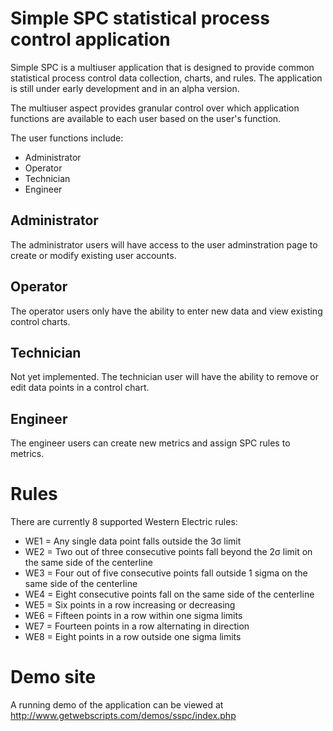 # Simple SPC statistical process control application

Simple SPC is a multiuser application that is designed to provide common statistical process control data collection, charts, and rules.
The application is still under early development and in an alpha version.

The multiuser aspect provides granular control over which application functions are available to each user based on the user's function.

The user functions include:
* Administrator
* Operator
* Technician
* Engineer

## Administrator

The administrator users will have access to the user adminstration page to create or modify existing user accounts.

## Operator

The operator users only have the ability to enter new data and view existing control charts.

## Technician

Not yet implemented. The technician user will have the ability to remove or edit data points in a control chart.

## Engineer

The engineer users can create new metrics and assign SPC rules to metrics.



# Rules

There are currently 8 supported Western Electric rules:

* WE1 = Any single data point falls outside the 3σ limit
* WE2 = Two out of three consecutive points fall beyond the 2σ limit on the same side of the centerline
* WE3 = Four out of five consecutive points fall outside 1 sigma on the same side of the centerline
* WE4 = Eight consecutive points fall on the same side of the centerline
* WE5 = Six points in a row increasing or decreasing
* WE6 = Fifteen points in a row within one sigma limits
* WE7 = Fourteen points in a row alternating in direction
* WE8 = Eight points in a row outside one sigma limits



# Demo site

A running demo of the application can be viewed at http://www.getwebscripts.com/demos/sspc/index.php
